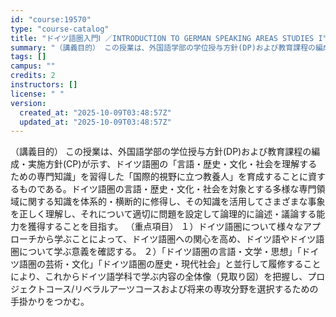 ```yaml
---
id: "course:19570"
type: "course-catalog"
title: "ドイツ語圏入門Ⅰ ／INTRODUCTION TO GERMAN SPEAKING AREAS STUDIES I"
summary: "（講義目的） この授業は、外国語学部の学位授与方針(DP)および教育課程の編成・実施方針(CP)が示す、ドイツ語圏の「言語・歴史・文化・社会を理解するための専門知識」を習得した「国際的視野に立つ教養人」を育成することに資するものである。ドイ…"
tags: []
campus: ""
credits: 2
instructors: []
license: " "
version:
  created_at: "2025-10-09T03:48:57Z"
  updated_at: "2025-10-09T03:48:57Z"
---
```


（講義目的） この授業は、外国語学部の学位授与方針(DP)および教育課程の編成・実施方針(CP)が示す、ドイツ語圏の「言語・歴史・文化・社会を理解するための専門知識」を習得した「国際的視野に立つ教養人」を育成することに資するものである。ドイツ語圏の言語・歴史・文化・社会を対象とする多様な専門領域に関する知識を体系的・横断的に修得し、その知識を活用してさまざまな事象を正しく理解し、それについて適切に問題を設定して論理的に論述・議論する能力を獲得することを目指す。 （重点項目） １）ドイツ語圏について様々なアプローチから学ぶことによって、ドイツ語圏への関心を高め、ドイツ語やドイツ語圏について学ぶ意義を確認する。 ２）「ドイツ語圏の言語・文学・思想」「ドイツ語圏の芸術・文化」「ドイツ語圏の歴史・現代社会」と並行して履修することにより、これからドイツ語学科で学ぶ内容の全体像（見取り図）を把握し、プロジェクトコース/リベラルアーツコースおよび将来の専攻分野を選択するための手掛かりをつかむ。
